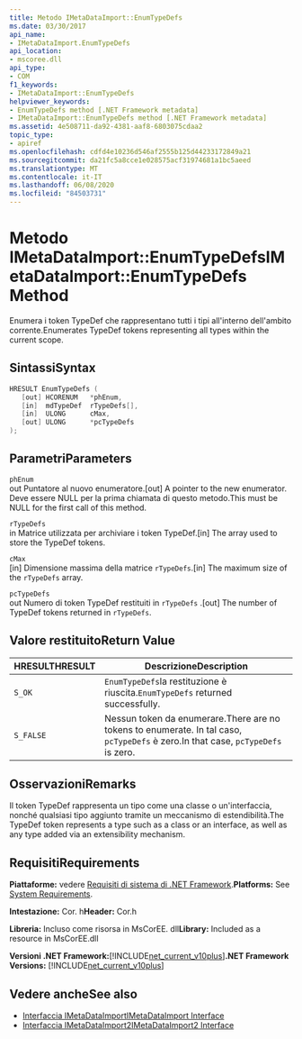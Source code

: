 ```yaml
---
title: Metodo IMetaDataImport::EnumTypeDefs
ms.date: 03/30/2017
api_name:
- IMetaDataImport.EnumTypeDefs
api_location:
- mscoree.dll
api_type:
- COM
f1_keywords:
- IMetaDataImport::EnumTypeDefs
helpviewer_keywords:
- EnumTypeDefs method [.NET Framework metadata]
- IMetaDataImport::EnumTypeDefs method [.NET Framework metadata]
ms.assetid: 4e508711-da92-4381-aaf8-6803075cdaa2
topic_type:
- apiref
ms.openlocfilehash: cdfd4e10236d546af2555b125d44233172849a21
ms.sourcegitcommit: da21fc5a8cce1e028575acf31974681a1bc5aeed
ms.translationtype: MT
ms.contentlocale: it-IT
ms.lasthandoff: 06/08/2020
ms.locfileid: "84503731"
---
```

# <a name="imetadataimportenumtypedefs-method"></a><span data-ttu-id="4455c-102">Metodo IMetaDataImport::EnumTypeDefs</span><span class="sxs-lookup"><span data-stu-id="4455c-102">IMetaDataImport::EnumTypeDefs Method</span></span>
<span data-ttu-id="4455c-103">Enumera i token TypeDef che rappresentano tutti i tipi all'interno dell'ambito corrente.</span><span class="sxs-lookup"><span data-stu-id="4455c-103">Enumerates TypeDef tokens representing all types within the current scope.</span></span>  
  
## <a name="syntax"></a><span data-ttu-id="4455c-104">Sintassi</span><span class="sxs-lookup"><span data-stu-id="4455c-104">Syntax</span></span>  
  
```cpp  
HRESULT EnumTypeDefs (  
   [out] HCORENUM   *phEnum,
   [in]  mdTypeDef  rTypeDefs[],  
   [in]  ULONG      cMax,
   [out] ULONG      *pcTypeDefs  
);  
```  
  
## <a name="parameters"></a><span data-ttu-id="4455c-105">Parametri</span><span class="sxs-lookup"><span data-stu-id="4455c-105">Parameters</span></span>  
 `phEnum`  
 <span data-ttu-id="4455c-106">out Puntatore al nuovo enumeratore.</span><span class="sxs-lookup"><span data-stu-id="4455c-106">[out] A pointer to the new enumerator.</span></span> <span data-ttu-id="4455c-107">Deve essere NULL per la prima chiamata di questo metodo.</span><span class="sxs-lookup"><span data-stu-id="4455c-107">This must be NULL for the first call of this method.</span></span>  
  
 `rTypeDefs`  
 <span data-ttu-id="4455c-108">in Matrice utilizzata per archiviare i token TypeDef.</span><span class="sxs-lookup"><span data-stu-id="4455c-108">[in] The array used to store the TypeDef tokens.</span></span>  
  
 `cMax`  
 <span data-ttu-id="4455c-109">[in] Dimensione massima della matrice `rTypeDefs`.</span><span class="sxs-lookup"><span data-stu-id="4455c-109">[in] The maximum size of the `rTypeDefs` array.</span></span>  
  
 `pcTypeDefs`  
 <span data-ttu-id="4455c-110">out Numero di token TypeDef restituiti in `rTypeDefs` .</span><span class="sxs-lookup"><span data-stu-id="4455c-110">[out] The number of TypeDef tokens returned in `rTypeDefs`.</span></span>  
  
## <a name="return-value"></a><span data-ttu-id="4455c-111">Valore restituito</span><span class="sxs-lookup"><span data-stu-id="4455c-111">Return Value</span></span>  
  
|<span data-ttu-id="4455c-112">HRESULT</span><span class="sxs-lookup"><span data-stu-id="4455c-112">HRESULT</span></span>|<span data-ttu-id="4455c-113">Descrizione</span><span class="sxs-lookup"><span data-stu-id="4455c-113">Description</span></span>|  
|-------------|-----------------|  
|`S_OK`|<span data-ttu-id="4455c-114">`EnumTypeDefs`la restituzione è riuscita.</span><span class="sxs-lookup"><span data-stu-id="4455c-114">`EnumTypeDefs` returned successfully.</span></span>|  
|`S_FALSE`|<span data-ttu-id="4455c-115">Nessun token da enumerare.</span><span class="sxs-lookup"><span data-stu-id="4455c-115">There are no tokens to enumerate.</span></span> <span data-ttu-id="4455c-116">In tal caso, `pcTypeDefs` è zero.</span><span class="sxs-lookup"><span data-stu-id="4455c-116">In that case, `pcTypeDefs` is zero.</span></span>|  
  
## <a name="remarks"></a><span data-ttu-id="4455c-117">Osservazioni</span><span class="sxs-lookup"><span data-stu-id="4455c-117">Remarks</span></span>  
 <span data-ttu-id="4455c-118">Il token TypeDef rappresenta un tipo come una classe o un'interfaccia, nonché qualsiasi tipo aggiunto tramite un meccanismo di estendibilità.</span><span class="sxs-lookup"><span data-stu-id="4455c-118">The TypeDef token represents a type such as a class or an interface, as well as any type added via an extensibility mechanism.</span></span>  
  
## <a name="requirements"></a><span data-ttu-id="4455c-119">Requisiti</span><span class="sxs-lookup"><span data-stu-id="4455c-119">Requirements</span></span>  
 <span data-ttu-id="4455c-120">**Piattaforme:** vedere [Requisiti di sistema di .NET Framework](../../get-started/system-requirements.md).</span><span class="sxs-lookup"><span data-stu-id="4455c-120">**Platforms:** See [System Requirements](../../get-started/system-requirements.md).</span></span>  
  
 <span data-ttu-id="4455c-121">**Intestazione:** Cor. h</span><span class="sxs-lookup"><span data-stu-id="4455c-121">**Header:** Cor.h</span></span>  
  
 <span data-ttu-id="4455c-122">**Libreria:** Incluso come risorsa in MsCorEE. dll</span><span class="sxs-lookup"><span data-stu-id="4455c-122">**Library:** Included as a resource in MsCorEE.dll</span></span>  
  
 <span data-ttu-id="4455c-123">**Versioni .NET Framework:**[!INCLUDE[net_current_v10plus](../../../../includes/net-current-v10plus-md.md)]</span><span class="sxs-lookup"><span data-stu-id="4455c-123">**.NET Framework Versions:** [!INCLUDE[net_current_v10plus](../../../../includes/net-current-v10plus-md.md)]</span></span>  
  
## <a name="see-also"></a><span data-ttu-id="4455c-124">Vedere anche</span><span class="sxs-lookup"><span data-stu-id="4455c-124">See also</span></span>

- [<span data-ttu-id="4455c-125">Interfaccia IMetaDataImport</span><span class="sxs-lookup"><span data-stu-id="4455c-125">IMetaDataImport Interface</span></span>](imetadataimport-interface.md)
- [<span data-ttu-id="4455c-126">Interfaccia IMetaDataImport2</span><span class="sxs-lookup"><span data-stu-id="4455c-126">IMetaDataImport2 Interface</span></span>](imetadataimport2-interface.md)
